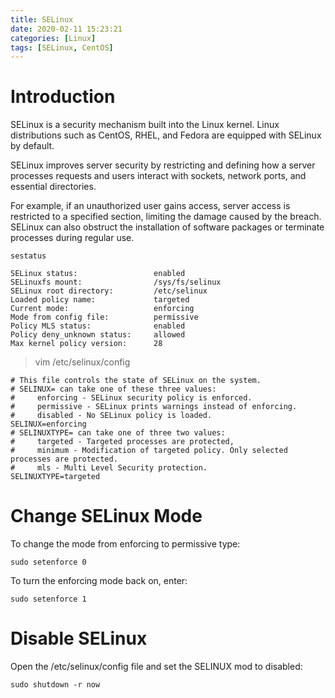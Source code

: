```yaml
---
title: SELinux
date: 2020-02-11 15:23:21
categories: [Linux]
tags: [SELinux, CentOS]
---
```

# Introduction
SELinux is a security mechanism built into the Linux kernel. Linux distributions such as CentOS, RHEL, and Fedora are equipped with SELinux by default.

SELinux improves server security by restricting and defining how a server processes requests and users interact with sockets, network ports, and essential directories.

For example, if an unauthorized user gains access, server access is restricted to a specified section, limiting the damage caused by the breach. SELinux can also obstruct the installation of software packages or terminate processes during regular use.

<!--more-->

```
sestatus

SELinux status:                 enabled
SELinuxfs mount:                /sys/fs/selinux
SELinux root directory:         /etc/selinux
Loaded policy name:             targeted
Current mode:                   enforcing
Mode from config file:          permissive
Policy MLS status:              enabled
Policy deny_unknown status:     allowed
Max kernel policy version:      28
```

> vim /etc/selinux/config

```
# This file controls the state of SELinux on the system.
# SELINUX= can take one of these three values:
#     enforcing - SELinux security policy is enforced.
#     permissive - SELinux prints warnings instead of enforcing.
#     disabled - No SELinux policy is loaded.
SELINUX=enforcing
# SELINUXTYPE= can take one of three two values:
#     targeted - Targeted processes are protected,
#     minimum - Modification of targeted policy. Only selected processes are protected. 
#     mls - Multi Level Security protection.
SELINUXTYPE=targeted
```

# Change SELinux Mode

To change the mode from enforcing to permissive type:

`sudo setenforce 0`

To turn the enforcing mode back on, enter:

`sudo setenforce 1`

# Disable SELinux
Open the /etc/selinux/config file and set the SELINUX mod to disabled:
```
sudo shutdown -r now
```


